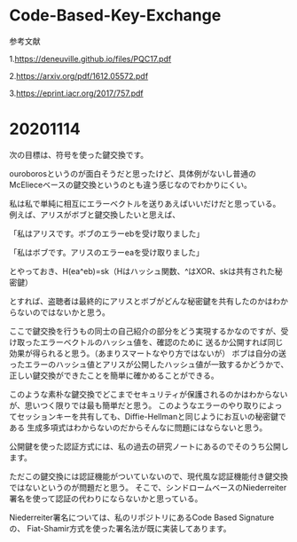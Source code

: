 # Code-Based-Key-Exchange

参考文献

1.https://deneuville.github.io/files/PQC17.pdf

2.https://arxiv.org/pdf/1612.05572.pdf

3.https://eprint.iacr.org/2017/757.pdf

# 20201114

次の目標は、符号を使った鍵交換です。

ouroborosというのが面白そうだと思ったけど、具体例がないし普通のMcElieceベースの鍵交換というのとも違う感じなのでわかりにくい。

私は私で単純に相互にエラーベクトルを送りあえばいいだけだと思っている。
例えば、アリスがボブと鍵交換したいと思えば、

「私はアリスです。ボブのエラーebを受け取りました」

「私はボブです。アリスのエラーeaを受け取りました」

とやっておき、H(ea^eb)=sk（Hはハッシュ関数、^はXOR、skは共有された秘密鍵）

とすれば、盗聴者は最終的にアリスとボブがどんな秘密鍵を共有したのかはわからないのではないかと思う。

ここで鍵交換を行うもの同士の自己紹介の部分をどう実現するかなのですが、受け取ったエラーベクトルのハッシュ値を、確認のために
送るか公開すれば同じ効果が得られると思う。（あまりスマートなやり方ではないが）
ボブは自分の送ったエラーのハッシュ値とアリスが公開したハッシュ値が一致するかどうかで、正しい鍵交換ができたことを簡単に確かめることができる。

このような素朴な鍵交換でどこまでセキュリティが保護されるのかはわからないが、思いつく限りでは最も簡単だと思う。
このようなエラーのやり取りによってセッションキーを共有しても、Diffie-Hellmanと同じようにお互いの秘密鍵である
生成多項式はわからないのだからそんなに問題にはならないと思う。

公開鍵を使った認証方式には、私の過去の研究ノートにあるのでそのうち公開します。

ただこの鍵交換には認証機能がついていないので、現代風な認証機能付き鍵交換ではないというのが問題だと思う。
そこで、シンドロームベースのNiederreiter署名を使って認証の代わりにならないかと思っている。

Niederreiter署名については、私のリポジトリにあるCode Based Signatureの、
Fiat-Shamir方式を使った署名法が既に実装してあります。
